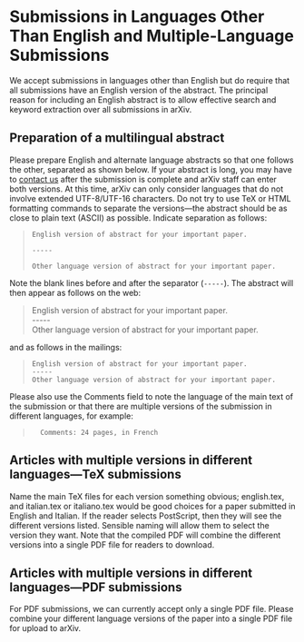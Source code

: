 # Submissions in Languages Other Than English and Multiple-Language Submissions

We accept submissions in languages other than English but do require
that all submissions have an English version of the abstract. The
principal reason for including an English abstract is to allow effective
search and keyword extraction over all submissions in arXiv.

## Preparation of a multilingual abstract

Please prepare English and alternate language abstracts so that one
follows the other, separated as shown below. If your abstract is long,
you may have to [contact us](../../help/contact.md) after the submission is complete
and arXiv staff can enter both versions. At this time, arXiv can only consider languages that do not involve extended UTF-8/UTF-16 characters. Do not try to use TeX or HTML formatting commands to separate the versions—the abstract should be as close to plain text (ASCII) as possible. Indicate separation as follows:

> 
> 
>     English version of abstract for your important paper.
>     
>     -----
>     
>     Other language version of abstract for your important paper.

Note the blank lines before and after the separator (`-----`). The
abstract will then appear as follows on the web:

> English version of abstract for your important paper.  
> \-----  
> Other language version of abstract for your important paper.

and as follows in the mailings:

> 
> 
>     English version of abstract for your important paper.
>     -----
>     Other language version of abstract for your important paper.

Please also use the Comments field to note the language of the main text
of the submission or that there are multiple versions of the submission
in different languages, for
example:

> 
> 
> ``` 
>   Comments: 24 pages, in French
> ```

## Articles with multiple versions in different languages—TeX submissions

Name the main TeX files for each version something obvious; english.tex,
and italian.tex or italiano.tex would be good choices for a paper
submitted in English and Italian. If the reader selects PostScript, then
they will see the different versions listed. Sensible naming will allow
them to select the version they want. Note that the compiled PDF will
combine the different versions into a single PDF file for readers to
download.

## Articles with multiple versions in different languages—PDF submissions

For PDF submissions, we can currently accept only a single PDF file.
Please combine your different language versions of the paper into a
single PDF file for upload to arXiv.
